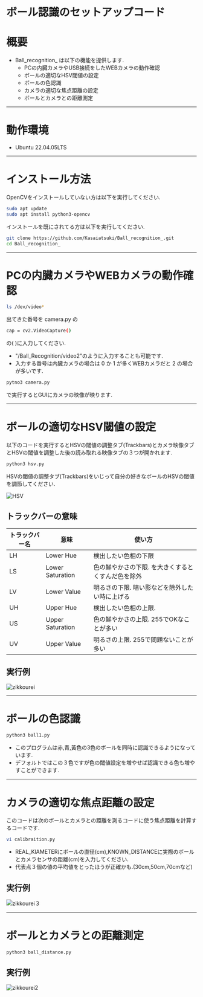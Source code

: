 # ボール認識のセットアップコード

# 概要
* Ball_recognition_ は以下の機能を提供します.
  * PCの内臓カメラやUSB接続をしたWEBカメラの動作確認
  * ボールの適切なHSV閾値の設定
  * ボールの色認識
  * カメラの適切な焦点距離の設定
  * ボールとカメラとの距離測定
---
# 動作環境
* Ubuntu 22.04.05LTS
---
# インストール方法
OpenCVをインストールしていない方は以下を実行してください.
```bash
sudo apt update
sudo apt install python3-opencv
```
インストールを既にされてる方は以下を実行してください.
```bash
git clone https://github.com/Kasaiatsuki/Ball_recognition_.git
cd Ball_recognition_
```
---
# PCの内臓カメラやWEBカメラの動作確認
```bash
ls /dev/video*
```
出てきた番号を camera.py の
```bash
cap = cv2.VideoCapture()
```
の( )に入力してください.
* "/Ball_Recognition/video2"のように入力することも可能です.
* 入力する番号は内臓カメラの場合は 0 か 1 が多くWEBカメラだと 2 の場合が多いです.
```bash
pytno3 camera.py
```
で実行するとGUIにカメラの映像が映ります.

---
# ボールの適切なHSV閾値の設定
以下のコードを実行するとHSVの閾値の調整タブ(Trackbars)とカメラ映像タブとHSVの閾値を調整した後の読み取れる映像タブの３つが開かれます.

```bash
python3 hsv.py
```
HSVの閾値の調整タブ(Trackbars)をいじって自分の好きなボールのHSVの閾値を調節してください.

![HSV](images/Screenshot%20from%202025-06-08%2022-29-23.png)

## トラックバーの意味

| トラックバー名 | 意味         | 使い方                                                                 |
|----------------|--------------|------------------------------------------------------------------------|
| LH             | Lower Hue    | 検出したい色相の下限                        |
| LS             | Lower Saturation | 色の鮮やかさの下限. を大きくするとくすんだ色を除外              |
| LV             | Lower Value  | 明るさの下限. 暗い影などを除外したい時に上げる                        |
| UH             | Upper Hue    | 検出したい色相の上限.                        |
| US             | Upper Saturation | 色の鮮やかさの上限. 255でOKなことが多い                             |
| UV             | Upper Value  | 明るさの上限. 255で問題ないことが多い                                |

## 実行例
![zikkourei](images/Screenshot%20from%202025-06-11%2015-19-00.png)

---
# ボールの色認識

```bash
python3 ball1.py
```
* このプログラムは赤,青,黃色の3色のボールを同時に認識できるようになっています.
* デフォルトではこの３色ですが色の閾値設定を増やせば認識できる色も増やすことができます.

---

# カメラの適切な焦点距離の設定
このコードは次のボールとカメラとの距離を測るコードに使う焦点距離を計算するコードです.

```bash
vi calibraition.py
```
* REAL_KIAMETERにボールの直径(cm),KNOWN_DISTANCEに実際のボールとカメラセンサの距離(cm)を入力してください.
* 代表点３個の値の平均値をとったほうが正確かも.(30cm,50cm,70cmなど)
## 実行例
![zikkourei３](images/Screenshot%20from%202025-06-11%2015-48-52.png)

---

# ボールとカメラとの距離測定
```bash
python3 ball_distance.py
```
## 実行例
![zikkourei2](images/Screenshot%20from%202025-06-11%2016-50-46.png)

